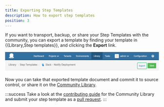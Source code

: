 ```yaml
---
title: Exporting Step Templates
description: How to export step templates
position: 3
---
```


If you want to transport, backup, or share your Step Templates with the community, you can export a template by finding your template in {{Library,Step templates}}, and clicking the **Export** link.

![Export step templates](step-templates-export.png "width=500")

Now you can take that exported template document and commit it to source control, or share it on the [Community Library](https://library.octopusdeploy.com/).

:::success
Take a look at the [contributing guide](https://github.com/OctopusDeploy/Library/blob/master/CONTRIBUTING.md) for the Community Library and submit your step template as a [pull request](https://github.com/OctopusDeploy/Library/pulls).
:::
